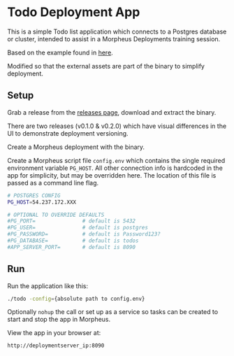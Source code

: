 # Todo Deployment App

This is a simple Todo list application which connects to a Postgres database or cluster, intended to assist
in a Morpheus Deployments training session.

Based on the example found in [here](https://blog.logrocket.com/building-simple-app-go-postgresql/).

Modified so that the external assets are part of the binary to simplify deployment.

## Setup

Grab a release from the [releases page](https://github.com/spoonboy-io/todo-deployment-app/releases/latest), download and extract the binary.

There are two releases (v0.1.0 & v0.2.0) which have visual differences in the UI to demonstrate deployment versioning.

Create a Morpheus deployment with the binary. 

Create a Morpheus script file `config.env` which contains the single required environment variable `PG_HOST`. 
All other connection info is hardcoded in the app for simplicity, but may be overridden here. The location of this file 
is passed as a command line flag.

```bash
# POSTGRES CONFIG
PG_HOST=54.237.172.XXX

# OPTIONAL TO OVERRIDE DEFAULTS
#PG_PORT=               # default is 5432
#PG_USER=               # default is postgres
#PG_PASSWORD=           # default is Password123?
#PG_DATABASE=           # default is todos
#APP_SERVER_PORT=       # default is 8090
```

## Run
Run the application like this:

```bash
./todo -config={absolute path to config.env}
```

Optionally `nohup` the call or set up as a service so tasks can be created to start and stop the app in Morpheus.

View the app in your browser at: 

```
http://deploymentserver_ip:8090
```
